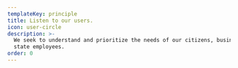 ```yaml
---
templateKey: principle
title: Listen to our users.
icon: user-circle
description: >-
  We seek to understand and prioritize the needs of our citizens, businesses and
  state employees.
order: 0
---
```


